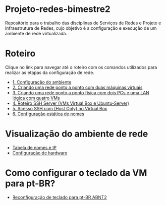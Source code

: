 # Projeto-redes-bimestre2

Repositório para o trabalho das disciplinas de Serviços de Redes e Projeto e Infraestrutura de Redes, cujo objetivo é a configuração e execução de um ambiente de rede virtualizada.

# Roteiro
Clique no link para navegar até o roteiro com os comandos utilizados para realizar as etapas da configuração de rede.

* [1. Configuração do ambiente](https://github.com/martanascimento1/Projeto-redes-bimestre2/blob/635cf13f1ac80f162d1b658a2e1cb1fa1475dee1/Configura%C3%A7%C3%A3o%20do%20ambiente.md)
* [2. Criando uma rede ponto a ponto com duas máquinas virtuais](https://github.com/martanascimento1/Projeto-redes-bimestre2/blob/f335bd876350de084662d97d4cbe3e4aa8102102/Criando%20uma%20rede%20ponto%20a%20ponto%20com%20duas%20m%C3%A1quinas%20virtuais.md)
* [3. Criando uma rede ponto a ponto física com dois PCs e uma LAN lógica com quatro VMs](https://github.com/martanascimento1/Projeto-redes-bimestre2/blob/635cf13f1ac80f162d1b658a2e1cb1fa1475dee1/Cria%C3%A7%C3%A3o%20de%20uma%20rede%20ponto%20a%20ponto%20f%C3%ADsica%20entre%20dois%20PCs%20e%20uma%20LAN%20l%C3%B3gica%20com%204%20VMs.md)
* [4. Roteiro SSH Server (VMs Virtual Box e Ubuntu-Server) ](https://github.com/martanascimento1/Projeto-redes-bimestre2/blob/635cf13f1ac80f162d1b658a2e1cb1fa1475dee1/Roteiro%20SSH-Server%20(VM%20VirutalBox%20e%20Ubuntu-Server).md)
* [5. Acesso SSH com (Host Only) no Virtual Box ](https://github.com/martanascimento1/Projeto-redes-bimestre2/blob/635cf13f1ac80f162d1b658a2e1cb1fa1475dee1/Acesso%20Remoto%20SSH%20com%20(Host%20Only)%20no%20Virtual%20Box.md)
* [6. Configuração estática de nomes](https://github.com/martanascimento1/Projeto-redes-bimestre2/blob/635cf13f1ac80f162d1b658a2e1cb1fa1475dee1/Configura%C3%A7%C3%A3o%20est%C3%A1tica%20de%20nomes.md)

# Visualização do ambiente de rede
* [Tabela de nomes e IP](https://github.com/martanascimento1/Projeto-redes-bimestre2/blob/b03207876eadc7c9133d2d46ed66b0061d89d391/Tabela%20de%20nomes%20e%20IPs.md)
* [Configuração de hardware](https://github.com/martanascimento1/Projeto-redes-bimestre2/blob/084c48a88fededced9e5ad4c19d85123e9a7d723/Configura%C3%A7%C3%A3o%20de%20hardware.md)

# Como configurar o teclado da VM para pt-BR?
* [Reconfiguração de teclado para pt-BR ABNT2](https://github.com/martanascimento1/Projeto-redes-bimestre2/blob/76363595e16db58f6040731d6a9aa001ae114c58/Reconfigura%C3%A7%C3%A3o%20do%20teclado.md)

